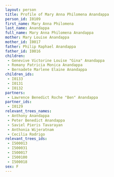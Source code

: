 ```yaml
---
layout: person
title: Profile of Mary Anna Philomena Anandappa
person_id: I0109
first_name: Mary Anna Philomena
last_name: Anandappa
full_name: Mary Anna Philomena Anandappa
mother: Mary Louise Anandappa
mother_id: I0017
father: Philip Raphael Anandappa
father_id: I0016
children:
 - Genevive Victorine Louise "Gina" Anandappa
 - Romany Patricia Monica Anandappa
 - Bernadete Marlene Elaine Anandappa
children_ids:
 - I0133
 - I0131
 - I0132
partners:
 - Lawrence Benedict Roche "Ben" Anandappa
partner_ids:
 - I0129
relevant_trees_names:
 - Anthony Anandappa
 - Peter Benedict Anandappa
 - Saviel Pieris Tavarayan
 - Anthonia Wijeratnam
 - Cecilia Rodrigo
relevant_trees_ids:
 - I500013
 - I500031
 - I500017
 - I500100
 - I500018
sex: F
---
```


